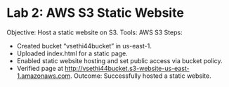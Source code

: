 # Lab 2: AWS S3 Static Website
Objective: Host a static website on S3.
Tools: AWS S3
Steps:
- Created bucket “vsethi44bucket” in us-east-1.
- Uploaded index.html for a static page.
- Enabled static website hosting and set public access via bucket policy.
- Verified page at http://vsethi44bucket.s3-website-us-east-1.amazonaws.com.
Outcome: Successfully hosted a static website.
